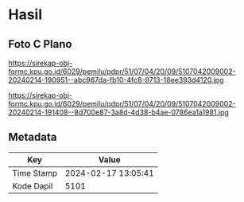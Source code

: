 # Hasil

## Foto C Plano

https://sirekap-obj-formc.kpu.go.id/6029/pemilu/pdpr/51/07/04/20/09/5107042009002-20240214-190951--abc967da-fb10-4fc8-9713-18ee393d4120.jpg

https://sirekap-obj-formc.kpu.go.id/6029/pemilu/pdpr/51/07/04/20/09/5107042009002-20240214-191408--8d700e87-3a8d-4d38-b4ae-0786ea1a1981.jpg


## Metadata

| Key        | Value               |
| ---------- | ------------------- |
| Time Stamp | 2024-02-17 13:05:41 |
| Kode Dapil | 5101                |




